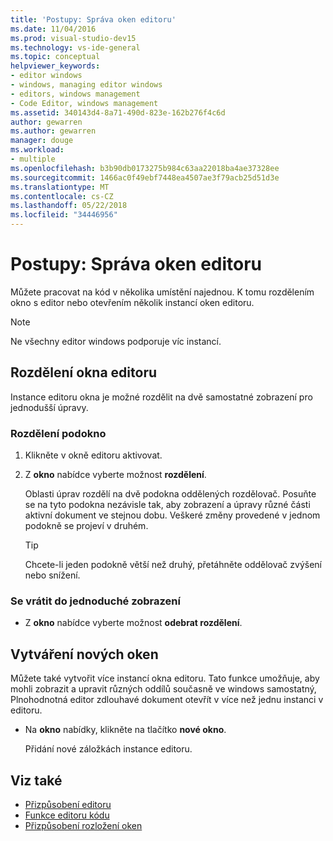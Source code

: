 ```yaml
---
title: 'Postupy: Správa oken editoru'
ms.date: 11/04/2016
ms.prod: visual-studio-dev15
ms.technology: vs-ide-general
ms.topic: conceptual
helpviewer_keywords:
- editor windows
- windows, managing editor windows
- editors, windows management
- Code Editor, windows management
ms.assetid: 340143d4-8a71-490d-823e-162b276f4c6d
author: gewarren
ms.author: gewarren
manager: douge
ms.workload:
- multiple
ms.openlocfilehash: b3b90db0173275b984c63aa22018ba4ae37328ee
ms.sourcegitcommit: 1466ac0f49ebf7448ea4507ae3f79acb25d51d3e
ms.translationtype: MT
ms.contentlocale: cs-CZ
ms.lasthandoff: 05/22/2018
ms.locfileid: "34446956"
---
```

# <a name="how-to-manage-editor-windows"></a>Postupy: Správa oken editoru

Můžete pracovat na kód v několika umístění najednou. K tomu rozdělením okno s editor nebo otevřením několik instancí oken editoru.

> [!NOTE]
> Ne všechny editor windows podporuje víc instancí.

## <a name="split-an-editor-window"></a>Rozdělení okna editoru

Instance editoru okna je možné rozdělit na dvě samostatné zobrazení pro jednodušší úpravy.

### <a name="to-split-a-pane"></a>Rozdělení podokno

1.  Klikněte v okně editoru aktivovat.

2.  Z **okno** nabídce vyberte možnost **rozdělení**.

     Oblasti úprav rozdělí na dvě podokna oddělených rozdělovač. Posuňte se na tyto podokna nezávisle tak, aby zobrazení a úpravy různé části aktivní dokument ve stejnou dobu. Veškeré změny provedené v jednom podokně se projeví v druhém.

    > [!TIP]
    > Chcete-li jeden podokně větší než druhý, přetáhněte oddělovač zvýšení nebo snížení.

### <a name="to-return-to-single-pane-view"></a>Se vrátit do jednoduché zobrazení

-   Z **okno** nabídce vyberte možnost **odebrat rozdělení**.

## <a name="create-new-windows"></a>Vytváření nových oken

Můžete také vytvořit více instancí okna editoru. Tato funkce umožňuje, aby mohli zobrazit a upravit různých oddílů současně ve windows samostatný, Plnohodnotná editor zdlouhavé dokument otevřít v více než jednu instanci v editoru.

- Na **okno** nabídky, klikněte na tlačítko **nové okno**.

   Přidání nové záložkách instance editoru.

## <a name="see-also"></a>Viz také

- [Přizpůsobení editoru](../ide/customizing-the-editor.md)
- [Funkce editoru kódu](../ide/writing-code-in-the-code-and-text-editor.md)
- [Přizpůsobení rozložení oken](../ide/customizing-window-layouts-in-visual-studio.md)